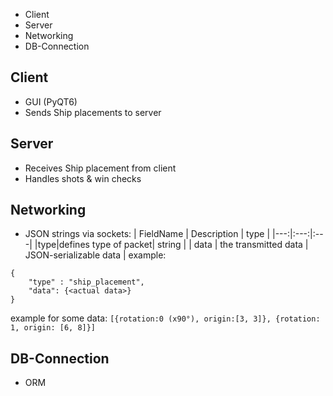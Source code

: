 - Client
- Server
- Networking
- DB-Connection

## Client

- GUI (PyQT6)
- Sends Ship placements to server

## Server

- Receives Ship placement from client
- Handles shots & win checks

## Networking

- JSON strings via sockets:
| FieldName | Description | type |
|---:|:---:|:---|
|type|defines type of packet| string |
| data | the transmitted data | JSON-serializable data |
example:
```
{
	"type" : "ship_placement",
	"data": {<actual data>}
}
```
example for some data:
``[{rotation:0 (x90°), origin:[3, 3]}, {rotation: 1, origin: [6, 8]}]``

## DB-Connection

- ORM 
